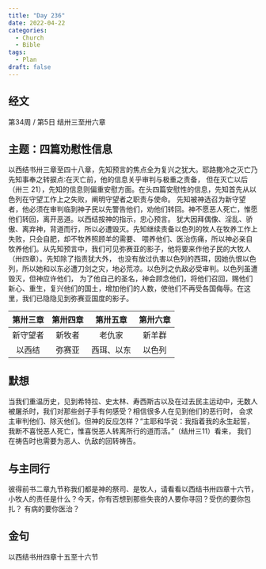```yaml
---
title: "Day 236"
date: 2022-04-22
categories:
  - Church
  - Bible
tags:
  - Plan
draft: false
---
```


## 经文
第34周 / 第5日 结卅三至卅六章

## 主题：四篇劝慰性信息
以西结书卅三章至四十八章，先知预言的焦点全为复兴之犹大。耶路撒冷之灭亡乃先知事奉之转捩点∶在灭亡前，他的信息关乎审判与极重之责备，
但在灭亡以后（卅三  21），先知的信息则偏重安慰方面。在头四篇安慰性的信息，先知首先从以色列在守望工作上之失败，阐明守望者之职责与使命。
先知被神选召为新守望者，他必须在审判临到神子民以先警告他们，劝他们转回。神不愿恶人死亡，惟愿他们转回，离开恶道。以西结按神的指示，忠心预言。
犹大因拜偶像、淫乱、骄傲、离弃神，背道而行，所以必遭毁灭。先知继续责备以色列的牧人在牧养工作上失败，只会自肥，却不牧养照顾羊的需要、
喂养他们、医治伤痛，所以神必亲自牧养他们。从先知预言中，我们可见弥赛亚的影子，他将要来作他子民的大牧人（卅四章）。先知除了指责犹大外，
也没有放过仇害以色列的西珥，因她仇恨以色列，所以她和以东必遭刀剑之灾，地必荒凉。以色列之仇敌必受审判。以色列虽遭毁灭，但神应许他们，
为了他自己的圣名，神会顾念他们，将他们召回，赐他们新心、重生，复兴他们的国土，增加他们的人数，使他们不再受各国侮辱。在这里，我们已隐隐见到弥赛亚国度的影子。

| 第卅三章  | 第卅四章  |  第卅五章  | 第卅六章  |
|:-----:|:-----:|:------:|:-----:|
| 新守望者  |  新牧者  |  老仇家   |  新羊群  |
|  以西结  |  弥赛亚  | 西珥、以东  |  以色列  |

## 默想
当我们重温历史，见到希特拉、史太林、寿西斯古以及在过去民主运动中，无数人被屠杀时，我们对那些刽子手有何感受？相信很多人在见到他们的恶行时，
会求主审判他们、除灭他们。但神的反应怎样？“主耶和华说：我指着我的永生起誓，我断不喜悦恶人死亡，惟喜悦恶人转离所行的道而活。”（结卅三11）看来，
我们在祷告时也需要为恶人、仇敌的回转祷告。

## 与主同行
彼得前书二章九节称我们都是神的祭司、是牧人，请看看以西结书卅四章十六节，小牧人的责任是什么？今天，你有否想到那些失丧的人要你寻回？受伤的要你包扎？
有病的要你医治？

## 金句
以西结书卅四章十五至十六节

[comment]: <> (## 附录)

